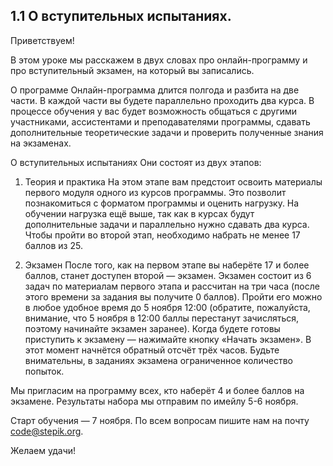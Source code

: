 ## 1.1 О вступительных испытаниях.

Приветствуем!


В этом уроке мы расскажем в двух словах про онлайн-программу и про вступительный экзамен, на который вы записались.

О программе
Онлайн-программа длится полгода и разбита на две части. В каждой части вы будете параллельно проходить два курса. В процессе обучения у вас будет возможность общаться с другими участниками, ассистентами и преподавателями программы, сдавать дополнительные теоретические задачи и проверить полученные знания на экзаменах.

О вступительных испытаниях
Они состоят из двух этапов:
1. Теория и практика
На этом этапе вам предстоит освоить материалы первого модуля одного из курсов программы. Это позволит познакомиться с форматом программы и оценить нагрузку. На обучении нагрузка ещё выше, так как в курсах будут дополнительные задачи и параллельно нужно сдавать два курса. Чтобы пройти во второй этап, необходимо набрать не менее 17 баллов из 25.

2. Экзамен
После того, как на первом этапе вы наберёте 17 и более баллов, станет доступен второй — экзамен. Экзамен состоит из 6 задач по материалам первого этапа и рассчитан на три часа (после этого времени за задания вы получите 0 баллов). Пройти его можно в любое удобное время до 5 ноября 12:00 (обратите, пожалуйста, внимание, что 5 ноября в 12:00 баллы перестанут зачисляться, поэтому начинайте экзамен заранее).
Когда будете готовы приступить к экзамену — нажимайте кнопку «Начать экзамен». В этот момент начнётся обратный отсчёт трёх часов. Будьте внимательны, в заданиях экзамена ограниченное количество попыток.

Мы пригласим на программу всех, кто наберёт 4 и более баллов на экзамене.
Результаты набора мы отправим по имейлу 5-6 ноября.

Старт обучения — 7 ноября. 
По всем вопросам пишите нам на почту code@stepik.org.

Желаем удачи!

